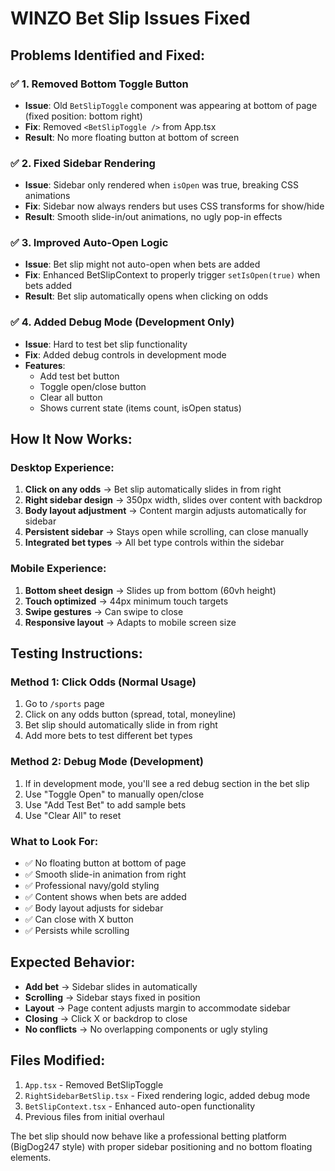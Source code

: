 # WINZO Bet Slip Issues Fixed

## Problems Identified and Fixed:

### ✅ 1. **Removed Bottom Toggle Button**
- **Issue**: Old `BetSlipToggle` component was appearing at bottom of page (fixed position: bottom right)
- **Fix**: Removed `<BetSlipToggle />` from App.tsx
- **Result**: No more floating button at bottom of screen

### ✅ 2. **Fixed Sidebar Rendering**
- **Issue**: Sidebar only rendered when `isOpen` was true, breaking CSS animations
- **Fix**: Sidebar now always renders but uses CSS transforms for show/hide
- **Result**: Smooth slide-in/out animations, no ugly pop-in effects

### ✅ 3. **Improved Auto-Open Logic**
- **Issue**: Bet slip might not auto-open when bets are added
- **Fix**: Enhanced BetSlipContext to properly trigger `setIsOpen(true)` when bets added
- **Result**: Bet slip automatically opens when clicking on odds

### ✅ 4. **Added Debug Mode (Development Only)**
- **Issue**: Hard to test bet slip functionality
- **Fix**: Added debug controls in development mode
- **Features**: 
  - Add test bet button
  - Toggle open/close button  
  - Clear all button
  - Shows current state (items count, isOpen status)

## How It Now Works:

### Desktop Experience:
1. **Click on any odds** → Bet slip automatically slides in from right
2. **Right sidebar design** → 350px width, slides over content with backdrop
3. **Body layout adjustment** → Content margin adjusts automatically for sidebar
4. **Persistent sidebar** → Stays open while scrolling, can close manually
5. **Integrated bet types** → All bet type controls within the sidebar

### Mobile Experience:
1. **Bottom sheet design** → Slides up from bottom (60vh height)
2. **Touch optimized** → 44px minimum touch targets
3. **Swipe gestures** → Can swipe to close
4. **Responsive layout** → Adapts to mobile screen size

## Testing Instructions:

### Method 1: Click Odds (Normal Usage)
1. Go to `/sports` page
2. Click on any odds button (spread, total, moneyline)
3. Bet slip should automatically slide in from right
4. Add more bets to test different bet types

### Method 2: Debug Mode (Development)
1. If in development mode, you'll see a red debug section in the bet slip
2. Use "Toggle Open" to manually open/close
3. Use "Add Test Bet" to add sample bets
4. Use "Clear All" to reset

### What to Look For:
- ✅ No floating button at bottom of page
- ✅ Smooth slide-in animation from right
- ✅ Professional navy/gold styling
- ✅ Content shows when bets are added
- ✅ Body layout adjusts for sidebar
- ✅ Can close with X button
- ✅ Persists while scrolling

## Expected Behavior:
- **Add bet** → Sidebar slides in automatically
- **Scrolling** → Sidebar stays fixed in position
- **Layout** → Page content adjusts margin to accommodate sidebar
- **Closing** → Click X or backdrop to close
- **No conflicts** → No overlapping components or ugly styling

## Files Modified:
1. `App.tsx` - Removed BetSlipToggle
2. `RightSidebarBetSlip.tsx` - Fixed rendering logic, added debug mode
3. `BetSlipContext.tsx` - Enhanced auto-open functionality
4. Previous files from initial overhaul

The bet slip should now behave like a professional betting platform (BigDog247 style) with proper sidebar positioning and no bottom floating elements.